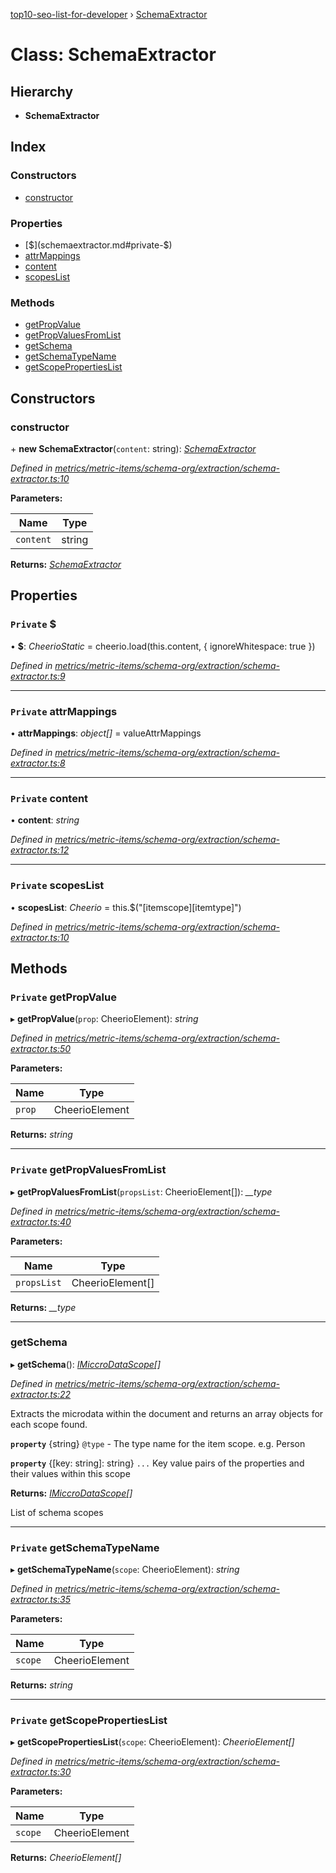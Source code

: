 [top10-seo-list-for-developer](../README.md) › [SchemaExtractor](schemaextractor.md)

# Class: SchemaExtractor

## Hierarchy

* **SchemaExtractor**

## Index

### Constructors

* [constructor](schemaextractor.md#constructor)

### Properties

* [$](schemaextractor.md#private-$)
* [attrMappings](schemaextractor.md#private-attrmappings)
* [content](schemaextractor.md#private-content)
* [scopesList](schemaextractor.md#private-scopeslist)

### Methods

* [getPropValue](schemaextractor.md#private-getpropvalue)
* [getPropValuesFromList](schemaextractor.md#private-getpropvaluesfromlist)
* [getSchema](schemaextractor.md#getschema)
* [getSchemaTypeName](schemaextractor.md#private-getschematypename)
* [getScopePropertiesList](schemaextractor.md#private-getscopepropertieslist)

## Constructors

###  constructor

\+ **new SchemaExtractor**(`content`: string): *[SchemaExtractor](schemaextractor.md)*

*Defined in [metrics/metric-items/schema-org/extraction/schema-extractor.ts:10](https://github.com/deepcrawl/top10-seo-list-for-developer/blob/e8cd669/src/metrics/metric-items/schema-org/extraction/schema-extractor.ts#L10)*

**Parameters:**

Name | Type |
------ | ------ |
`content` | string |

**Returns:** *[SchemaExtractor](schemaextractor.md)*

## Properties

### `Private` $

• **$**: *CheerioStatic* =  cheerio.load(this.content, { ignoreWhitespace: true })

*Defined in [metrics/metric-items/schema-org/extraction/schema-extractor.ts:9](https://github.com/deepcrawl/top10-seo-list-for-developer/blob/e8cd669/src/metrics/metric-items/schema-org/extraction/schema-extractor.ts#L9)*

___

### `Private` attrMappings

• **attrMappings**: *object[]* =  valueAttrMappings

*Defined in [metrics/metric-items/schema-org/extraction/schema-extractor.ts:8](https://github.com/deepcrawl/top10-seo-list-for-developer/blob/e8cd669/src/metrics/metric-items/schema-org/extraction/schema-extractor.ts#L8)*

___

### `Private` content

• **content**: *string*

*Defined in [metrics/metric-items/schema-org/extraction/schema-extractor.ts:12](https://github.com/deepcrawl/top10-seo-list-for-developer/blob/e8cd669/src/metrics/metric-items/schema-org/extraction/schema-extractor.ts#L12)*

___

### `Private` scopesList

• **scopesList**: *Cheerio* =  this.$("[itemscope][itemtype]")

*Defined in [metrics/metric-items/schema-org/extraction/schema-extractor.ts:10](https://github.com/deepcrawl/top10-seo-list-for-developer/blob/e8cd669/src/metrics/metric-items/schema-org/extraction/schema-extractor.ts#L10)*

## Methods

### `Private` getPropValue

▸ **getPropValue**(`prop`: CheerioElement): *string*

*Defined in [metrics/metric-items/schema-org/extraction/schema-extractor.ts:50](https://github.com/deepcrawl/top10-seo-list-for-developer/blob/e8cd669/src/metrics/metric-items/schema-org/extraction/schema-extractor.ts#L50)*

**Parameters:**

Name | Type |
------ | ------ |
`prop` | CheerioElement |

**Returns:** *string*

___

### `Private` getPropValuesFromList

▸ **getPropValuesFromList**(`propsList`: CheerioElement[]): *__type*

*Defined in [metrics/metric-items/schema-org/extraction/schema-extractor.ts:40](https://github.com/deepcrawl/top10-seo-list-for-developer/blob/e8cd669/src/metrics/metric-items/schema-org/extraction/schema-extractor.ts#L40)*

**Parameters:**

Name | Type |
------ | ------ |
`propsList` | CheerioElement[] |

**Returns:** *__type*

___

###  getSchema

▸ **getSchema**(): *[IMiccroDataScope](../interfaces/imiccrodatascope.md)[]*

*Defined in [metrics/metric-items/schema-org/extraction/schema-extractor.ts:22](https://github.com/deepcrawl/top10-seo-list-for-developer/blob/e8cd669/src/metrics/metric-items/schema-org/extraction/schema-extractor.ts#L22)*

Extracts the microdata within the document and returns an array objects for each scope found.

**`property`** {string} `@type` - The type name for the item scope. e.g. Person

**`property`** {[key: string]: string} `...` Key value pairs of the properties and their values within this scope

**Returns:** *[IMiccroDataScope](../interfaces/imiccrodatascope.md)[]*

List of schema scopes

___

### `Private` getSchemaTypeName

▸ **getSchemaTypeName**(`scope`: CheerioElement): *string*

*Defined in [metrics/metric-items/schema-org/extraction/schema-extractor.ts:35](https://github.com/deepcrawl/top10-seo-list-for-developer/blob/e8cd669/src/metrics/metric-items/schema-org/extraction/schema-extractor.ts#L35)*

**Parameters:**

Name | Type |
------ | ------ |
`scope` | CheerioElement |

**Returns:** *string*

___

### `Private` getScopePropertiesList

▸ **getScopePropertiesList**(`scope`: CheerioElement): *CheerioElement[]*

*Defined in [metrics/metric-items/schema-org/extraction/schema-extractor.ts:30](https://github.com/deepcrawl/top10-seo-list-for-developer/blob/e8cd669/src/metrics/metric-items/schema-org/extraction/schema-extractor.ts#L30)*

**Parameters:**

Name | Type |
------ | ------ |
`scope` | CheerioElement |

**Returns:** *CheerioElement[]*
